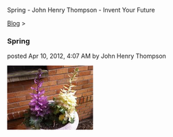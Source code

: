 Spring - John Henry Thompson - Invent Your Future   
    

[Blog](../z-blog-1.md)‎ > ‎

### Spring

posted Apr 10, 2012, 4:07 AM by John Henry Thompson

[![](../_/rsrc/1334056079658/z-blog-1/spring/condo-flowers.JPG_height=149&width=200.jpeg)](http://www.johnhenrythompson.com/z-blog-1/spring/condo-flowers.JPG?attredirects=0)

  

